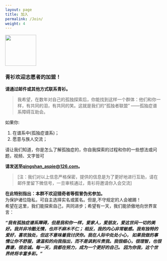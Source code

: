 ```yaml
---
layout: page
title: 加入
permalink: /Join/
weight: 4
---
```


<img align="center" width="100px" src="/assets/favicon.ico" />

### 青衫欢迎志愿者的加盟！  
**请通过邮件或其他方式联系青衫。**  
> 我希望，在数年对自己的孤独探索后，你能找到这样一个群体：他们和你一样，有共同的泪，有共同的笑。这就是我们的“孤独者联盟”  ——孤独症谱系障碍互助会。

如果你:
 1. 在谱系中(孤独症谱系)； 
 2. 愿意与族人交流； 

请让我们知道，你是怎么了解孤独症的，你自我探索的过程和你的一些想法或问题，视频、文字皆可

**请发送至[qingshan_aspie@126.com](mailto:qingshan_aspie@126.com)。**

> [注：我们对以上信息严格保密，提供的信息是为了更好地进行互助，请在邮件里留下微信号，一旦审核通过，青衫将邀请你入会交流]

**在此特别指出：本群不欢迎猎奇者等假冒伪劣参加。**  
为保护诸位隐私，可自主选择实名或匿名。但是,不守规定的人会被踢！  
希望在这里，我们能探索自己，共同进步；希望有一天，我们能骄傲地向世界宣言：  
 
***“我有孤独症谱系障碍，但是我和你一样，爱家人，爱朋友，爱这世间一切的美好。我并非冷酷无情，也并不麻木不仁； 相反，我的内心非常敏感。我有独特的爱好，喜欢独处，但这不意味着我讨厌你。我在人际中处处小心， 如果我做的事情让你不舒服，请温和的向我指出，而不是讽刺斥责我。我很细心，很理智，也很靠谱，很忠诚。每一天，我都在努力，成为一个更好的自己。 因为你我，这个世界终将丰富多彩。”***